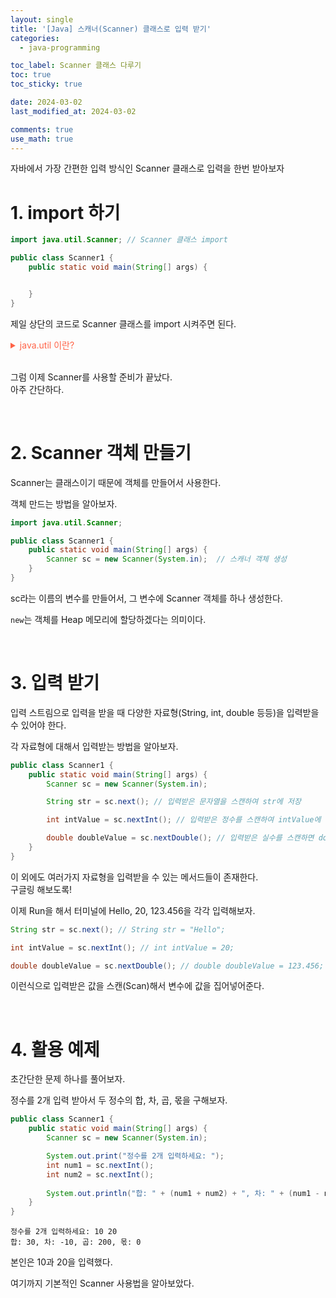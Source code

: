 ```yaml
---
layout: single
title: '[Java] 스캐너(Scanner) 클래스로 입력 받기'
categories:
  - java-programming

toc_label: Scanner 클래스 다루기
toc: true
toc_sticky: true

date: 2024-03-02
last_modified_at: 2024-03-02 

comments: true
use_math: true
---
```


자바에서 가장 간편한 입력 방식인 Scanner 클래스로 입력을 한번 받아보자

# 1. import 하기

```java
import java.util.Scanner; // Scanner 클래스 import

public class Scanner1 {
    public static void main(String[] args) {


    }
}
```
제일 상단의 코드로 Scanner 클래스를 import 시켜주면 된다. 

<details>
<summary style="color:tomato;">java.util 이란?</summary>
java.util는 자바 프로그래밍에 유용한 여러 클래스들을 가지고 있는 <span style="color:tomato;">패키지</span>이다.<br>
Scanner 클래스가 그 중 하나이다. 
</details><br>

그럼 이제 Scanner를 사용할 준비가 끝났다.  
아주 간단하다.  

<br>

# 2. Scanner 객체 만들기 

Scanner는 클래스이기 때문에 객체를 만들어서 사용한다.

객체 만드는 방법을 알아보자.  

```java
import java.util.Scanner;

public class Scanner1 {
    public static void main(String[] args) {
        Scanner sc = new Scanner(System.in);  // 스캐너 객체 생성
    }
}
```

sc라는 이름의 변수를 만들어서, 그 변수에 Scanner 객체를 하나 생성한다.  

`new`는 객체를 Heap 메모리에 할당하겠다는 의미이다.

<br>

# 3. 입력 받기

입력 스트림으로 입력을 받을 때 다양한 자료형(String, int, double 등등)을 입력받을 수 있어야 한다.  

각 자료형에 대해서 입력받는 방법을 알아보자.  

```Java
public class Scanner1 {
    public static void main(String[] args) {
        Scanner sc = new Scanner(System.in);

        String str = sc.next(); // 입력받은 문자열을 스캔하여 str에 저장

        int intValue = sc.nextInt(); // 입력받은 정수를 스캔하여 intValue에 저장

        double doubleValue = sc.nextDouble(); // 입력받은 실수를 스캔하면 doubleValue에 저장
    }
}
```
이 외에도 여러가지 자료형을 입력받을 수 있는 메서드들이 존재한다.  
구글링 해보도록!

이제 Run을 해서 터미널에 Hello, 20, 123.456을 각각 입력해보자.
```java
String str = sc.next(); // String str = "Hello";

int intValue = sc.nextInt(); // int intValue = 20;

double doubleValue = sc.nextDouble(); // double doubleValue = 123.456;
```
이런식으로 입력받은 값을 스캔(Scan)해서 변수에 값을 집어넣어준다.  

<br>

# 4. 활용 예제

초간단한 문제 하나를 풀어보자.  

정수를 2개 입력 받아서 두 정수의 합, 차, 곱, 몫을 구해보자.   

```java
public class Scanner1 {
    public static void main(String[] args) {
        Scanner sc = new Scanner(System.in);

        System.out.print("정수를 2개 입력하세요: ");
        int num1 = sc.nextInt();
        int num2 = sc.nextInt();
        
        System.out.println("합: " + (num1 + num2) + ", 차: " + (num1 - num2) + ", 곱: " + (num1 * num2) + ", 몫: " + (num1 / num2));
    }
}
```

```
정수를 2개 입력하세요: 10 20
합: 30, 차: -10, 곱: 200, 몫: 0
```

본인은 10과 20을 입력했다.  

여기까지 기본적인 Scanner 사용법을 알아보았다.  
